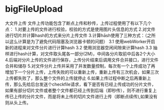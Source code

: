 # bigFileUpload
大文件上传
文件上传功能包含了断点上传和秒传，上传过程使用了有以下几个点：
1.对要上传的文件进行校验，校验的方式是使用图片头信息的方式
2.对文件进行切片并计算hash的方式来分片上传文件
3.计算hāsh使用了三种方式：（之所以这么计算是为了避免代码阻塞及浏览器卡顿的问题）
 3.1 使用webWorker开启新的进程来对文件分片进行计算hash
 3.2 使用浏览器空闲间隙来计算hash
 3.3 抽样进行hash计算，对文件取头尾各一部分(2M)，中间各分片取前中后各2个大小
4.后端对分片上传的文件进行保存，上传分片结束后调用文件合并接口，进行文件合并和储存
5.对文件分片上传并采用了并发数量控制，每次有一个上传成功了再增加下一个分片上传，上传失败的可以重新上传，重新上传有三次机会，如果三次上传都失败了，那么整个文件的上传就停止
6.如果上传过程中断之后再重新上传，那么先给后台发送个checkfile请求，看下是否有已经上传成功的分片文件，如果有部分切片文件或者整个文件都已经上传到后端（即秒传），则不进行重复上传已上传的分片文件，而是将未上传的切片文件进行上传（即断点续传),如果没有则从头上传。
